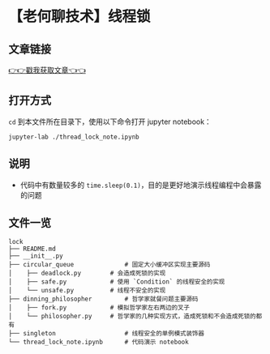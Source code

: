 # 【老何聊技术】线程锁

## 文章链接

[👉👉戳我获取文章👈👈](https://bytedance.feishu.cn/docx/doxcnE8TJxGDwpyX9q6iNVwacVf)

## 打开方式
`cd` 到本文件所在目录下，使用以下命令打开 jupyter notebook：

`jupyter-lab ./thread_lock_note.ipynb` 

## 说明
* 代码中有数量较多的 `time.sleep(0.1)`，目的是更好地演示线程编程中会暴露的问题

## 文件一览

```
lock
├── README.md
├── __init__.py
├── circular_queue              # 固定大小缓冲区实现主要源码
│	 ├── deadlock.py        # 会造成死锁的实现
│	 ├── safe.py            # 使用 `Condition` 的线程安全的实现
│	 └── unsafe.py          # 线程不安全的实现
├── dinning_philosopher         # 哲学家就餐问题主要源码
│	 ├── fork.py            # 模拟哲学家左右两边的叉子
│	 └── philosopher.py     # 哲学家的几种实现方式，造成死锁和不会造成死锁的都有
├── singleton                   # 线程安全的单例模式装饰器
└── thread_lock_note.ipynb      # 代码演示 notebook
```
